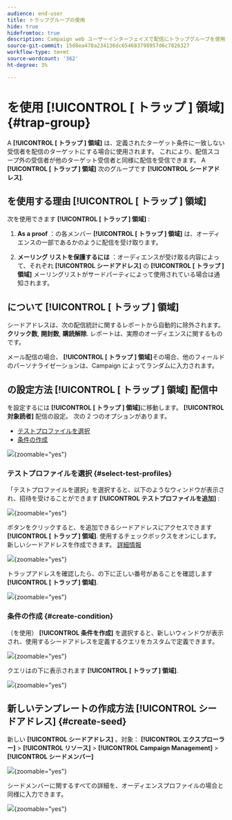 ```yaml
---
audience: end-user
title: トラップグループの使用
hide: true
hidefromtoc: true
description: Campaign web ユーザーインターフェイスで配信にトラップグループを使用する方法を説明します
source-git-commit: 15d8ea478a234136dc654683798957d6c7026327
workflow-type: tm+mt
source-wordcount: '362'
ht-degree: 3%

---
```


# を使用 **[!UICONTROL [ トラップ ] 領域]** {#trap-group}

A **[!UICONTROL [ トラップ ] 領域]** は、定義されたターゲット条件に一致しない受信者を配信のターゲットにする場合に使用されます。 これにより、配信スコープ外の受信者が他のターゲット受信者と同様に配信を受信できます。
A **[!UICONTROL [ トラップ ] 領域]** 次のグループです **[!UICONTROL シードアドレス]**.

## を使用する理由 **[!UICONTROL [ トラップ ] 領域]**

次を使用できます **[!UICONTROL [ トラップ ] 領域]** :

1. **As a proof** ：の各メンバー **[!UICONTROL [ トラップ ] 領域]** は、オーディエンスの一部であるかのように配信を受け取ります。


1. **メーリング リストを保護するには** ：オーディエンスが受け取る内容によって、それぞれ **[!UICONTROL シードアドレス]** の **[!UICONTROL [ トラップ ] 領域]** メーリングリストがサードパーティによって使用されている場合は通知されます。

## について **[!UICONTROL [ トラップ ] 領域]**

シードアドレスは、次の配信統計に関するレポートから自動的に除外されます。 **クリック数**, **開封数**, **購読解除**. レポートは、実際のオーディエンスに関するものです。

メール配信の場合、 **[!UICONTROL [ トラップ ] 領域]**&#x200B;その場合、他のフィールドのパーソナライゼーションは、Campaign によってランダムに入力されます。

## の設定方法 **[!UICONTROL [ トラップ ] 領域]** 配信中

を設定するには **[!UICONTROL [ トラップ ] 領域]**&#x200B;に移動します。 **[!UICONTROL 対象読者]** 配信の設定。 次の 2 つのオプションがあります。
- [テストプロファイルを選択](#select-test-profile)
- [条件の作成](#create-condition)

![](assets/trap-group.png){zoomable="yes"}

### テストプロファイルを選択 {#select-test-profiles}

「テストプロファイルを選択」を選択すると、以下のようなウィンドウが表示され、招待を受けることができます **[!UICONTROL テストプロファイルを追加]** :

![](assets/trap-no-test-profile.png){zoomable="yes"}

ボタンをクリックすると、を追加できるシードアドレスにアクセスできます **[!UICONTROL [ トラップ ] 領域]**. 使用するチェックボックスをオンにします。
新しいシードアドレスを作成できます。 [詳細情報](#create-seed)

![](assets/trap-select-test-profiles.png){zoomable="yes"}

トラップアドレスを確認したら、の下に正しい番号があることを確認します **[!UICONTROL [ トラップ ] 領域]**.

![](assets/trap-check.png){zoomable="yes"}

### 条件の作成 {#create-condition}

（を使用） **[!UICONTROL 条件を作成]** を選択すると、新しいウィンドウが表示され、使用するシードアドレスを定義するクエリをカスタムで定義できます。

![](assets/trap-create-condition.png){zoomable="yes"}

クエリはの下に表示されます **[!UICONTROL [ トラップ ] 領域]**.

![](assets/trap-custom.png){zoomable="yes"}

## 新しいテンプレートの作成方法 **[!UICONTROL シードアドレス]** {#create-seed}

新しい **[!UICONTROL シードアドレス]** 。対象： **[!UICONTROL エクスプローラー]** > **[!UICONTROL リソース]** > **[!UICONTROL Campaign Management]** > **[!UICONTROL シードメンバー]**

![](assets/trap-create.png){zoomable="yes"}

シードメンバーに関するすべての詳細を、オーディエンスプロファイルの場合と同様に入力できます。

![](assets/trap-create-contact.png){zoomable="yes"}